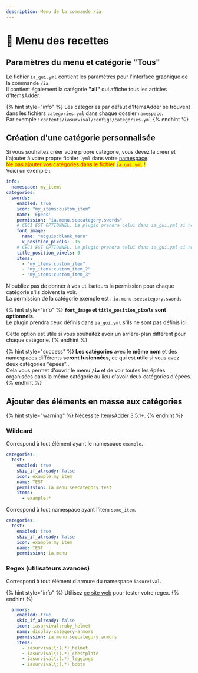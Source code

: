 ```yaml
---
description: Menu de la commande /ia
---
```


# 📃 Menu des recettes

## Paramètres du menu et catégorie "Tous"

Le fichier `ia_gui.yml` contient les paramètres pour l'interface graphique de la commande `/ia`.\
Il contient également la catégorie **"all"** qui affiche tous les articles d'ItemsAdder.

{% hint style="info" %}
Les catégories par défaut d'ItemsAdder se trouvent dans les fichiers `categories.yml` dans chaque dossier `namespace`.\
Par exemple : `contents/iasurvival/configs/categories.yml`
{% endhint %}

## Création d'une catégorie personnalisée

Si vous souhaitez créer votre propre catégorie, vous devez la créer et l'ajouter à votre propre fichier `.yml` dans votre [namespace](broken-reference).\
<mark style="color:red;">Ne pas ajouter vos catégories dans le fichier</mark> <mark style="color:red;"></mark><mark style="color:red;">`ia_gui.yml`</mark> <mark style="color:red;"></mark><mark style="color:red;">!</mark>\
Voici un exemple :

```yaml
info:
  namespace: my_items
categories:
  swords:
    enabled: true
    icon: "my_items:custom_item"
    name: 'Épées'
    permission: "ia.menu.seecategory.swords"
    # CECI EST OPTIONNEL. Le plugin prendra celui dans ia_gui.yml si non défini.
    font_image:
      name: "mcguis:blank_menu"
      x_position_pixels: -16
    # CECI EST OPTIONNEL. Le plugin prendra celui dans ia_gui.yml si non défini.
    title_position_pixels: 0
    items:
      - "my_items:custom_item"
      - "my_items:custom_item_2"
      - "my_items:custom_item_3"
```

N'oubliez pas de donner à vos utilisateurs la permission pour chaque catégorie s'ils doivent la voir.\
La permission de la catégorie exemple est : `ia.menu.seecategory.swords`

{% hint style="info" %}
**`font_image` et `title_position_pixels` sont optionnels.**\
Le plugin prendra ceux définis dans `ia_gui.yml` s'ils ne sont pas définis ici.

Cette option est utile si vous souhaitez avoir un arrière-plan différent pour chaque catégorie.
{% endhint %}

{% hint style="success" %}
**Les catégories** avec le **même nom** et des namespaces différents **seront fusionnées**, ce qui est **utile** si vous avez deux catégories "épées"..\
Cela vous permet d'ouvrir le menu **`/ia`** et de voir toutes les épées organisées dans la même catégorie au lieu d'avoir deux catégories d'épées.
{% endhint %}

## Ajouter des éléments en masse aux catégories

{% hint style="warning" %}
Nécessite ItemsAdder 3.5.1+.
{% endhint %}

### Wildcard

Correspond à tout élément ayant le namespace `example`.

```yml
categories:
  test:
    enabled: true
    skip_if_already: false
    icon: example:my_item
    name: TEST
    permission: ia.menu.seecategory.test
    items:
      - example:*
```

Correspond à tout namespace ayant l'item `some_item`.

```yml
categories:
  test:
    enabled: true
    skip_if_already: false
    icon: example:my_item
    name: TEST
    permission: ia.menu
```

### Regex (utilisateurs avancés)

Correspond à tout élément d'armure du namespace `iasurvival`.

{% hint style="info" %}
Utilisez [ce site web](https://regex101.com/) pour tester votre regex.
{% endhint %}

```yml
  armors:
    enabled: true
    skip_if_already: false
    icon: iasurvival:ruby_helmet
    name: display-category-armors
    permission: ia.menu.seecategory.armors
    items:
      - iasurvival\:(.*)_helmet
      - iasurvival\:(.*)_chestplate
      - iasurvival\:(.*)_leggings
      - iasurvival\:(.*)_boots
```
